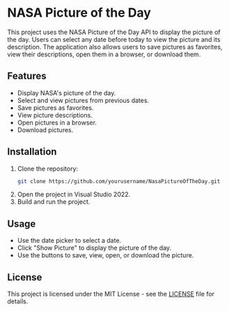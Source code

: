# NASA Picture of the Day

This project uses the NASA Picture of the Day API to display the picture of the day. Users can select any date before today to view the picture and its description. The application also allows users to save pictures as favorites, view their descriptions, open them in a browser, or download them.

## Features
- Display NASA's picture of the day.
- Select and view pictures from previous dates.
- Save pictures as favorites.
- View picture descriptions.
- Open pictures in a browser.
- Download pictures.

## Installation
1. Clone the repository:
    ```sh
    git clone https://github.com/yourusername/NasaPictureOfTheDay.git
    ```
2. Open the project in Visual Studio 2022.
3. Build and run the project.

## Usage
- Use the date picker to select a date.
- Click "Show Picture" to display the picture of the day.
- Use the buttons to save, view, open, or download the picture.

## License
This project is licensed under the MIT License - see the [LICENSE](LICENSE) file for details.

